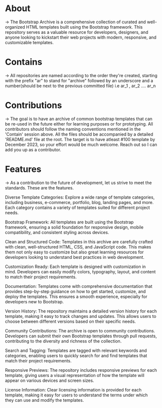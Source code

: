 # About

-> The Bootstrap Archive is a comprehensive collection of curated and well-organized HTML templates built using the Bootstrap framework. This repository serves as a valuable resource for developers, designers, and anyone looking to kickstart their web projects with modern, responsive, and customizable templates.

# Contains

-> All repositories are named according to the order they're created, starting with the prefix "ar" to stand for "archive" followed by an underscore and a number(should be next to the previous committed file) i.e ar_1 , ar_2 .... ar_n

# Contributions

-> The goal is to have an archive of common bootstrap templates that can be re-used in the future either for learning purposes or for prototyping. All contributors should follow the naming conventions mentioned in the 'Contain' session above. All the files should be accompanied by a detailed 'README.md' file at the root. The target is to have atleast #100 template by December 2023, so your effort would be much welcome. Reach out so I can add you up as a contributor.

# Features

-> As a contribution to the future of development, let us strive to meet the standards. These are the features.

Diverse Template Categories: Explore a wide range of template categories, including business, e-commerce, portfolio, blog, landing pages, and more. Each category contains a variety of templates suited for different project needs.

Bootstrap Framework: All templates are built using the Bootstrap framework, ensuring a solid foundation for responsive design, mobile compatibility, and consistent styling across devices.

Clean and Structured Code: Templates in this archive are carefully crafted with clean, well-structured HTML, CSS, and JavaScript code. This makes them not only easy to customize but also great learning resources for developers looking to understand best practices in web development.

Customization Ready: Each template is designed with customization in mind. Developers can easily modify colors, typography, layout, and content to match their project requirements.

Documentation: Templates come with comprehensive documentation that provides step-by-step guidance on how to get started, customize, and deploy the templates. This ensures a smooth experience, especially for developers new to Bootstrap.

Version History: The repository maintains a detailed version history for each template, making it easy to track changes and updates. This allows users to choose between different versions based on their specific needs.

Community Contributions: The archive is open to community contributions. Developers can submit their own Bootstrap templates through pull requests, contributing to the diversity and richness of the collection.

Search and Tagging: Templates are tagged with relevant keywords and categories, enabling users to quickly search for and find templates that match their project requirements.

Responsive Previews: The repository includes responsive previews for each template, giving users a visual representation of how the template will appear on various devices and screen sizes.

License Information: Clear licensing information is provided for each template, making it easy for users to understand the terms under which they can use and modify the templates.

 
